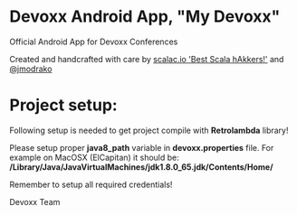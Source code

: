 # Devoxx Android App, "My Devoxx"

Official Android App for Devoxx Conferences

Created and handcrafted with care by [scalac.io 'Best Scala hAkkers!'](http://www.scalac.io) and [@jmodrako](https://github.com/jmodrako)

# Project setup:
Following setup is needed to get project compile with **Retrolambda** library!

Please setup proper **java8_path** variable in **devoxx.properties** file.
For example on MacOSX (ElCapitan) it should be: **/Library/Java/JavaVirtualMachines/jdk1.8.0_65.jdk/Contents/Home/**

Remember to setup all required credentials!

Devoxx Team